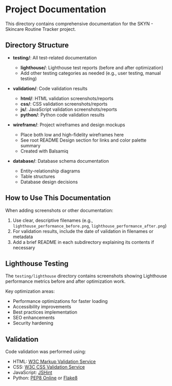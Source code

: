 # Project Documentation

This directory contains comprehensive documentation for the SKYN - Skincare Routine Tracker project.

## Directory Structure

- **testing/**: All test-related documentation
  - **lighthouse/**: Lighthouse test reports (before and after optimization)
  - Add other testing categories as needed (e.g., user testing, manual testing)

- **validation/**: Code validation results
  - **html/**: HTML validation screenshots/reports
  - **css/**: CSS validation screenshots/reports
  - **js/**: JavaScript validation screenshots/reports
  - **python/**: Python code validation results

- **wireframe/**: Project wireframes and design mockups
  - Place both low and high-fidelity wireframes here
  - See root README Design section for links and color palette summary
  - Created with Balsamiq

- **database/**: Database schema documentation
  - Entity-relationship diagrams
  - Table structures
  - Database design decisions

## How to Use This Documentation

When adding screenshots or other documentation:

1. Use clear, descriptive filenames (e.g., `lighthouse_performance_before.png`, `lighthouse_performance_after.png`)
2. For validation results, include the date of validation in filenames or metadata
3. Add a brief README in each subdirectory explaining its contents if necessary

## Lighthouse Testing

The `testing/lighthouse` directory contains screenshots showing Lighthouse performance metrics before and after optimization work.

Key optimization areas:

- Performance optimizations for faster loading
- Accessibility improvements
- Best practices implementation
- SEO enhancements
- Security hardening

## Validation

Code validation was performed using:

- HTML: [W3C Markup Validation Service](https://validator.w3.org/)
- CSS: [W3C CSS Validation Service](https://jigsaw.w3.org/css-validator/)
- JavaScript: [JSHint](https://jshint.com/)
- Python: [PEP8 Online](http://pep8online.com/) or [Flake8](https://flake8.pycqa.org/)
